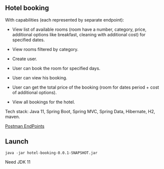 ## Hotel booking

With capabilities (each represented by separate endpoint):

-  View list of available rooms (room have a number, category, price, additional options like
breakfast, cleaning with additional cost) for specified dates.

- View rooms filtered by category.
- Create user.
- User can book the room for specified days.
- User can view his booking.
- User can get the total price of the booking (room for dates period + cost of additional options).
- View all bookings for the hotel.

Tech stack: Java 11, Spring Boot, Spring MVC, Spring Data, Hibernate, H2, maven.

[Postman EndPoints](https://documenter.getpostman.com/view/6676795/S1LpbC1D)

## Launch

```java -jar hotel-booking-0.0.1-SNAPSHOT.jar```

Need JDK 11
